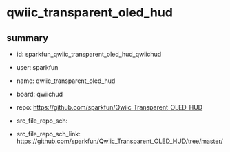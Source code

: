 # qwiic_transparent_oled_hud
 
## summary 
* id: sparkfun_qwiic_transparent_oled_hud_qwiichud
* user: sparkfun
* name: qwiic_transparent_oled_hud
* board: qwiichud
* repo: https://github.com/sparkfun/Qwiic_Transparent_OLED_HUD



* src_file_repo_sch: 
* src_file_repo_sch_link: https://github.com/sparkfun/Qwiic_Transparent_OLED_HUD/tree/master/






